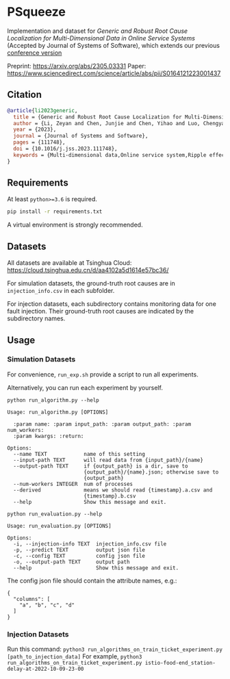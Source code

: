 # PSqueeze
Implementation and dataset for *Generic and Robust Root Cause Localization for Multi-Dimensional Data in Online Service Systems* (Accepted by Journal of Systems of Software), which extends our previous [conference version](https://github.com/netmanaiops/squeeze)

Preprint: https://arxiv.org/abs/2305.03331
Paper: https://www.sciencedirect.com/science/article/abs/pii/S0164121223001437 

## Citation
``` bibtex
@article{li2023generic,
  title = {Generic and Robust Root Cause Localization for Multi-Dimensional Data in Online Service Systems},
  author = {Li, Zeyan and Chen, Junjie and Chen, Yihao and Luo, Chengyang and Zhao, Yiwei and Sun, Yongqian and Sui, Kaixin and Wang, Xiping and Liu, Dapeng and Jin, Xing and Wang, Qi and Pei, Dan},
  year = {2023},
  journal = {Journal of Systems and Software},
  pages = {111748},
  doi = {10.1016/j.jss.2023.111748},
  keywords = {Multi-dimensional data,Online service system,Ripple effect,Root cause localization}
}

```

## Requirements
At least `python>=3.6` is required.
``` bash
pip install -r requirements.txt
```

A virtual environment is strongly recommended.

## Datasets
All datasets are available at Tsinghua Cloud: https://cloud.tsinghua.edu.cn/d/aa4102a5d1614e57bc36/

For simulation datasets, the ground-truth root causes are in `injection_info.csv` in each subfolder.

For injection datasets, each subdirectory contains monitoring data for one fault injection. Their ground-truth root causes are indicated by the subdirectory names. 

## Usage
### Simulation Datasets
For convenience, `run_exp.sh` provide a script to run all experiments.

Alternatively, you can run each experiment by yourself.
```
python run_algorithm.py --help
```
```
Usage: run_algorithm.py [OPTIONS]

  :param name: :param input_path: :param output_path: :param num_workers:
  :param kwargs: :return:

Options:
  --name TEXT            name of this setting
  --input-path TEXT      will read data from {input_path}/{name}
  --output-path TEXT     if {output_path} is a dir, save to
                         {output_path}/{name}.json; otherwise save to
                         {output_path}
  --num-workers INTEGER  num of processes
  --derived              means we should read {timestamp}.a.csv and
                         {timestamp}.b.csv
  --help                 Show this message and exit.
```

``` 
python run_evaluation.py --help
```
```
Usage: run_evaluation.py [OPTIONS]

Options:
  -i, --injection-info TEXT  injection_info.csv file
  -p, --predict TEXT         output json file
  -c, --config TEXT          config json file
  -o, --output-path TEXT     output path
  --help                     Show this message and exit.
```

The config json file should contain the attribute names, e.g.:

```
{
  "columns": [
    "a", "b", "c", "d"
  ]
}
```

### Injection Datasets
Run this command: `python3 run_algorithms_on_train_ticket_experiment.py [path_to_injection_data]`
For example, `python3 run_algorithms_on_train_ticket_experiment.py istio-food-end_station-delay-at-2022-10-09-23-00`
